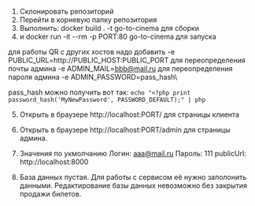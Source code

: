 1) Склонировать репозиторий
2) Перейти в корневую папку репозитория
3) Выполнить: docker build . -t go-to-cinema для сборки 
4) и docker run -it --rm -p PORT:80 go-to-cinema для запуска
 
 для работы QR c других хостов надо добавить -e PUBLIC_URL=http://PUBLIC_HOST:PUBLIC_PORT
 для переопределения почты админа -e ADMIN_MAIL=bbb@mail.ru
 для переопределения пароля админа -e ADMIN_PASSWORD=pass_hash\

 pass_hash можно получить вот так: 
 ```echo "<?php print password_hash('MyNewPassword', PASSWORD_DEFAULT);" | php```

5) Открыть в браузере http://localhost:PORT/ для страницы клиента
6) Открыть в браузере http://localhost:PORT/admin для страницы админа. 

7) Значения по укмолчанию 
 Логин: aaa@mail.ru
 Пароль: 111
 publicUrl: http://localhost:8000

8) База данных пустая. Для работы с сервисом её нужно заполонить данными. 
Редактирование базы данных невозможно без закрытия продажи билетов.
